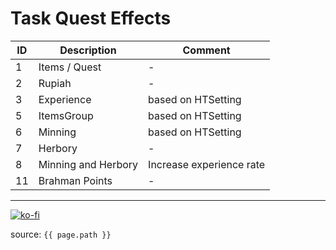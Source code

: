 # Task Quest Effects

| ID  | Description         | Comment                  |
| --- | ------------------- | ------------------------ |
| 1   | Items / Quest       | -                        |
| 2   | Rupiah              | -                        |
| 3   | Experience          | based on HTSetting       |
| 5   | ItemsGroup          | based on HTSetting       |
| 6   | Minning             | based on HTSetting       |
| 7   | Herbory             | -                        |
| 8   | Minning and Herbory | Increase experience rate |
| 11  | Brahman Points      | -                        |

---

[![ko-fi](https://www.ko-fi.com/img/githubbutton_sm.svg)](https://ko-fi.com/T6T41JKMI)

source: `{{ page.path }}`
